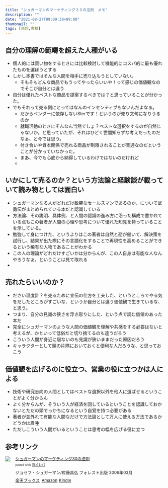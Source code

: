 ```yaml
---
title: "シュガーマンのマーケティング３０の法則　メモ"
description: ""
date: "2021-08-27T09:09:38+09:00"
thumbnail: ""
tags: [感想,書籍]
---
```

## 自分の理解の範疇を超えた人種がいる
- 個人的には買い物をするときには比較検討して機能的にコスパ的に最も優れたものを選ぼうとする
- しかし本書ではそんな人間を相手に売り込もうとしていない。
  - そもそもどんな商品でもうってやったらいいや！って感じの価値観なのでそこが自分とは違う
- 自分は優れたベストな商品を提案するべきでは？と思っていることが分かった。
- でもそれって売る側にとってはなんのインセンティブもないんだよなぁ。
  - だからベンダーに依存しないSIerです！というのが売り文句になりうるのか
  - 就職活動のときにそんなん当然でしょ？ベストな選択をするのが自然じゃないか。と思っていたが、それはひどく世間知らずな考えだったのだなぁ、と今では思う。
  - 付き合いや資本関係で売れる商品が制限されることが普通なのだということが分かっていなかった。
  - まあ、今でも心底から納得しているわけではないのだけれど
  - 

## いかにして売るのか？という方法論と経験談が載っていて読み物としては面白い
- シュガーマンなる人がどれだけ敏腕なセールスマンであるのか、について武勇伝がまとめられている本だと認識している
- 方法論、その説明、具体例、と人間の認識の進み方に沿った構成で書かれている点もこの著者が人間の心理や思考について優れた知見を持っていることを示している。
- 勉強して身につけた、というよりはこの著者は自然と勘が働いて、解決策を試行し、結果が出た際にその言語化をすることで再現性を高めることができるという稀有な人物であることがわかる
- この人の理論がどれだけすごいかは分からんが、この人自身は有能な人なんやろうなぁ。ということは見て取れる
- 

## 売れたらいいのか？
- ださい温度計？を売るために宣伝の仕方を工夫した、というところでやる気をだしたところがすごいな、というか自分とは違う価値観で生きているな、と思う。
- つまり、自分の見識の狭さを浮き彫りにした、という点で読む価値のあった本だ
- 完全にシュガーマンのような人間の価値観を理解や共感をする必要はないと考えるが、かといって低俗だと切り捨てるのも違うだろう
- こういう人間が身近に居ないのも見識が狭いままだった原因だろう
- キャラクターとして頭の片隅においておくと便利な人だろうな、と思っておこう

## 価値観を広げるのに役立つ、営業の役に立つかは人による
- 技術や研究志向の人間としてはベストな選択以外を他人に選ばせるということがよく分からん
- よく分からんが、そういう人が経済を回しているということを認識しておかないとただの頭でっかちになるという自覚を持つ必要がある
- 著者が並外れて有能な人間なだけで方法論として万人に使える方法であるかどうかは眉唾
- ただしこういう人間がいるということは思考の幅を広げる役に立つ

## 参考リンク

<div class="booklink-box" style="text-align:left;padding-bottom:20px;font-size:small;zoom: 1;overflow: hidden;"><div class="booklink-image" style="float:left;margin:0 15px 10px 0;"><a href="//af.moshimo.com/af/c/click?a_id=2220301&p_id=56&pc_id=56&pl_id=637&s_v=b5Rz2P0601xu&url=http%3A%2F%2Fbooks.rakuten.co.jp%2Frb%2F3984136%2F" target="_blank" ><img src="https://thumbnail.image.rakuten.co.jp/@0_mall/book/cabinet/8945/89451220.jpg?_ex=64x64" style="border: none;" /></a><img src="//i.moshimo.com/af/i/impression?a_id=2220301&p_id=56&pc_id=56&pl_id=637" width="1" height="1" style="border:none;"></div><div class="booklink-info" style="line-height:120%;zoom: 1;overflow: hidden;"><div class="booklink-name" style="margin-bottom:10px;line-height:120%"><a href="//af.moshimo.com/af/c/click?a_id=2220301&p_id=56&pc_id=56&pl_id=637&s_v=b5Rz2P0601xu&url=http%3A%2F%2Fbooks.rakuten.co.jp%2Frb%2F3984136%2F" target="_blank" >シュガーマンのマーケティング30の法則</a><img src="//i.moshimo.com/af/i/impression?a_id=2220301&p_id=56&pc_id=56&pl_id=637" width="1" height="1" style="border:none;"><div class="booklink-powered-date" style="font-size:8pt;margin-top:5px;font-family:verdana;line-height:120%">posted with <a href="https://yomereba.com" rel="nofollow" target="_blank">ヨメレバ</a></div></div><div class="booklink-detail" style="margin-bottom:5px;">ジョセフ・シュガーマン/佐藤昌弘 フォレスト出版 2006年03月    </div><div class="booklink-link2" style="margin-top:10px;"><div class="shoplinkrakuten" style="display:inline;margin-right:5px"><a href="//af.moshimo.com/af/c/click?a_id=2220301&p_id=56&pc_id=56&pl_id=637&s_v=b5Rz2P0601xu&url=http%3A%2F%2Fbooks.rakuten.co.jp%2Frb%2F3984136%2F" target="_blank" >楽天ブックス</a><img src="//i.moshimo.com/af/i/impression?a_id=2220301&p_id=56&pc_id=56&pl_id=637" width="1" height="1" style="border:none;"></div><div class="shoplinkamazon" style="display:inline;margin-right:5px"><a href="//af.moshimo.com/af/c/click?a_id=2220302&p_id=170&pc_id=185&pl_id=4062&s_v=b5Rz2P0601xu&url=https%3A%2F%2Fwww.amazon.co.jp%2Fexec%2Fobidos%2FASIN%2F4894512203" target="_blank" >Amazon</a></div><div class="shoplinkkindle" style="display:inline;margin-right:5px"><a href="//af.moshimo.com/af/c/click?a_id=2220302&p_id=170&pc_id=185&pl_id=4062&s_v=b5Rz2P0601xu&url=https%3A%2F%2Fwww.amazon.co.jp%2Fgp%2Fsearch%3Fkeywords%3D%25E3%2582%25B7%25E3%2583%25A5%25E3%2582%25AC%25E3%2583%25BC%25E3%2583%259E%25E3%2583%25B3%25E3%2581%25AE%25E3%2583%259E%25E3%2583%25BC%25E3%2582%25B1%25E3%2583%2586%25E3%2582%25A3%25E3%2583%25B3%25E3%2582%25B030%25E3%2581%25AE%25E6%25B3%2595%25E5%2589%2587%26__mk_ja_JP%3D%2583J%2583%255E%2583J%2583i%26url%3Dnode%253D2275256051" target="_blank" >Kindle</a></div>                              	  	  	  	  	</div></div><div class="booklink-footer" style="clear: left"></div></div>

